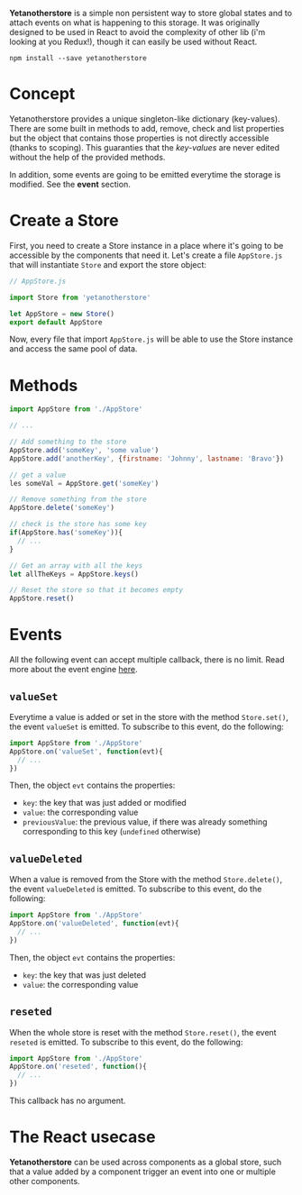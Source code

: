 **Yetanotherstore** is a simple non persistent way to store global states and to attach events on what is happening to this storage. It was originally designed to be used in React to avoid the complexity of other lib (i'm looking at you Redux!), though it can easily be used without React.  

```
npm install --save yetanotherstore
```

# Concept
Yetanotherstore provides a unique singleton-like dictionary (key-values). There are some built in methods to add, remove, check and list properties but the object that contains those properties is not directly accessible (thanks to scoping). This guaranties that the *key-values* are never edited without the help of the provided methods.

In addition, some events are going to be emitted everytime the storage is modified. See the **event** section.

# Create a Store
First, you need to create a Store instance in a place where it's going to be accessible by the components that need it. Let's create a file `AppStore.js` that will instantiate `Store` and export the store object:
```js
// AppStore.js

import Store from 'yetanotherstore'

let AppStore = new Store()
export default AppStore
```
Now, every file that import `AppStore.js` will be able to use the Store instance and access the same pool of data.

# Methods

```javascript
import AppStore from './AppStore'

// ...

// Add something to the store
AppStore.add('someKey', 'some value')
AppStore.add('anotherKey', {firstname: 'Johnny', lastname: 'Bravo'})

// get a value
les someVal = AppStore.get('someKey')

// Remove something from the store
AppStore.delete('someKey')

// check is the store has some key
if(AppStore.has('someKey')){
  // ...
}

// Get an array with all the keys
let allTheKeys = AppStore.keys()

// Reset the store so that it becomes empty
AppStore.reset()
```


# Events
All the following event can accept multiple callback, there is no limit. Read more about the event engine [here](https://www.npmjs.com/package/@jonathanlurie/eventmanager).

## `valueSet`
Everytime a value is added or set in the store with the method `Store.set()`, the event `valueSet` is emitted. To subscribe to this event, do the following:
```js
import AppStore from './AppStore'
AppStore.on('valueSet', function(evt){
  // ...
})
```

Then, the object `evt` contains the properties:
- `key`: the key that was just added or modified
- `value`: the corresponding value
- `previousValue`: the previous value, if there was already something corresponding to this key (`undefined` otherwise)

## `valueDeleted`
When a value is removed from the Store with the method `Store.delete()`, the event `valueDeleted` is emitted. To subscribe to this event, do the following:
```js
import AppStore from './AppStore'
AppStore.on('valueDeleted', function(evt){
  // ...
})
```

Then, the object `evt` contains the properties:
- `key`: the key that was just deleted
- `value`: the corresponding value

## `reseted`
When the whole store is reset with the method `Store.reset()`, the event `reseted` is emitted. To subscribe to this event, do the following:
```js
import AppStore from './AppStore'
AppStore.on('reseted', function(){
  // ...
})
```
This callback has no argument.

# The React usecase
**Yetanotherstore** can be used across components as a global store, such that a value added by a component trigger an event into one or multiple other components.
